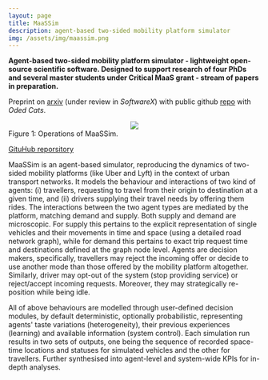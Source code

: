 ```yaml
---
layout: page
title: MaaSSim
description: agent-based two-sided mobility platform simulator
img: /assets/img/maassim.png
---
```


**Agent-based two-sided mobility platform simulator - lightweight open-source scientific software. Designed to support research of four PhDs and several master students under Critical MaaS grant - stream of papers in preparation.**

Preprint on [arxiv](https://arxiv.org/abs/2011.12827) (under review in _SoftwareX_) with public github [repo](https://github.com/RafalKucharskiPK/MaaSSim) with *Oded Cats*. 



<center><img src="https://github.com/RafalKucharskiPK/MaaSSim/raw/master/data/MaaSSim_animation.gif"></center>
<div class="col three caption">
    Figure 1: Operations of MaaSSim.
</div>

[GituHub reporsitory](https://github.com/RafalKucharskiPK/MaaSSim)

MaaSSim is an agent-based simulator, reproducing the dynamics of two-sided mobility platforms (like Uber and Lyft) in the context of urban transport networks. It models the behaviour and interactions of two kind of agents: (i) travellers, requesting to travel from their origin to destination at a given time, and (ii) drivers supplying their travel needs by offering them rides. The interactions between the two agent types are mediated by the platform, matching demand and supply. Both supply and demand are microscopic. For supply this pertains to the explicit representation of single vehicles and their movements in time and space (using a detailed road network graph), while for demand this pertains to exact trip request time and destinations defined at the graph node level. Agents are decision makers, specifically, travellers may reject the incoming offer or decide to use another mode than those offered by the mobility platform altogether. Similarly, driver may opt-out of the system (stop providing service) or reject/accept incoming requests. Moreover, they may strategically re-position while being idle.

All of above behaviours are modelled through user-defined decision modules, by default deterministic, optionally probabilistic, representing agents' taste variations (heterogeneity), their previous experiences (learning) and available information (system control). Each simulation run results in two sets of outputs, one being the sequence of recorded space-time locations and statuses for simulated vehicles and the other for travellers. Further synthesised into agent-level and system-wide KPIs for in-depth analyses.



